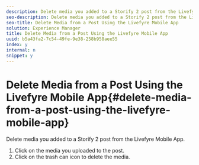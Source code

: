 ```yaml
---
description: Delete media you added to a Storify 2 post from the Livefyre Mobile App.
seo-description: Delete media you added to a Storify 2 post from the Livefyre Mobile App.
seo-title: Delete Media from a Post Using the Livefyre Mobile App
solution: Experience Manager
title: Delete Media from a Post Using the Livefyre Mobile App
uuid: b5a43fa2-7c54-49fe-9e38-258b958aee55
index: y
internal: n
snippet: y
---
```


# Delete Media from a Post Using the Livefyre Mobile App{#delete-media-from-a-post-using-the-livefyre-mobile-app}

Delete media you added to a Storify 2 post from the Livefyre Mobile App.

1. Click on the media you uploaded to the post.
1. Click on the trash can icon to delete the media.
